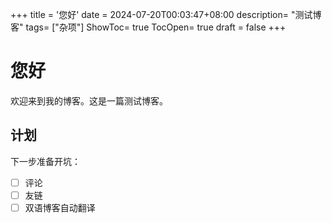 +++
title = '您好'
date = 2024-07-20T00:03:47+08:00
description= "测试博客"
tags= ["杂项"]
ShowToc= true
TocOpen= true
draft = false
+++
# 您好
欢迎来到我的博客。这是一篇测试博客。
## 计划
下一步准备开坑：
* [ ] 评论
* [ ] 友链
* [ ] 双语博客自动翻译